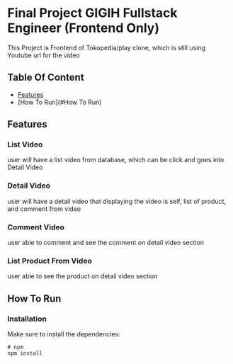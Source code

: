 # Final Project GIGIH Fullstack Engineer (Frontend Only)
This Project is Frontend of Tokopedia/play clone, which is still using Youtube url for the video

## Table Of Content
* [Features](#Features)
* [How To Run](#How To Run)

## Features 

### List Video
user will have a list video from database, which can be click and goes into Detail Video

### Detail Video
user will have a detail video that displaying the video is self, list of product, and comment from video

### Comment Video
user able to comment and see the comment on detail video section

### List Product From Video
user able to see the product on detail video section


## How To Run

### Installation


Make sure to install the dependencies:
```
# npm
npm install

```
